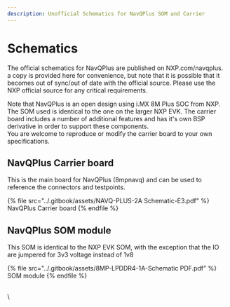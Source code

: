 ```yaml
---
description: Unofficial Schematics for NavQPlus SOM and Carrier
---
```


# Schematics

The official schematics for NavQPlus are published on NXP.com/navqplus.\
a copy is provided here for convenience, but note that it is possible that it becomes out of sync/out of date with the official source. Please use the NXP official source for any critical requirements.

Note that NavQPlus is an open design using i.MX 8M Plus SOC from NXP. The SOM used is identical to the one on the larger NXP EVK. The carrier board includes a number of additional features and has it's own BSP derivative in order to support these components. \
You are welcome to reproduce or modify the carrier board to your own specifications.

## NavQPlus Carrier board

This is the main board for NavQPlus (8mpnavq) and can be used to reference the connectors and testpoints.

{% file src="../.gitbook/assets/NAVQ-PLUS-2A Schematic-E3.pdf" %}
NavQPlus Carrier board
{% endfile %}

## NavQPlus SOM module

This SOM is identical to the NXP EVK SOM, with the exception that the IO are jumpered for 3v3 voltage instead of 1v8

{% file src="../.gitbook/assets/8MP-LPDDR4-1A-Schematic PDF.pdf" %}
SOM module
{% endfile %}

\
\
